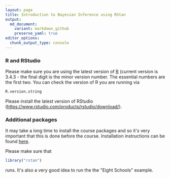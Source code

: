 ```yaml
---
layout: page
title: Introduction to Bayesian Inference using RStan
output:
  md_document:
    variant: markdown_github
    preserve_yaml: true
editor_options: 
  chunk_output_type: console
---
```


### R and RStudio

Please make sure you are using the latest version of [R](https://cran.r-project.org/) (current version is 3.4.3 - the final digit is the minor version number. The essential numbers are the first two. You can check the version of R you are running via

``` r
R.version.string
```

Please install the latest version of RStudio (<https://www.rstudio.com/products/rstudio/download/>).

### Additional packages

It may take a long time to install the course packages and so it's very important that this is done before the course. Installation instructions can be found [here](https://github.com/stan-dev/rstan/wiki/RStan-Getting-Started).

Please make sure that

``` r
library("rstan")
```

runs. It's also a very good idea to run the the "Eight Schools" example.
